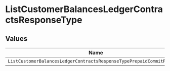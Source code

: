 # ListCustomerBalancesLedgerContractsResponseType


## Values

| Name                                                                   | Value                                                                  |
| ---------------------------------------------------------------------- | ---------------------------------------------------------------------- |
| `ListCustomerBalancesLedgerContractsResponseTypePrepaidCommitRollover` | PREPAID_COMMIT_ROLLOVER                                                |